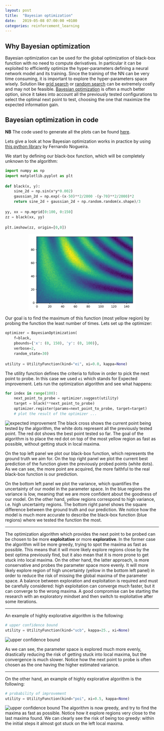 ```yaml
---
layout: post
title:  "Bayesian optimization"
date:   2019-05-08 07:00:00 +0100
categories: reinforcement_learning
---
```


## Why Bayesian optimization
Bayesian optimization can be used for the global optimization of black-box function with no need to compute derivatives. In particular it can be exploited to efficiently optimize the hyper-parameters defining a neural network model and its training. Since the training of the NN can be very time consuming, it is important to explore the hyper-parameters space wisely. Solution like [grid search](https://towardsdatascience.com/grid-search-for-model-tuning-3319b259367e) or [random search](https://en.wikipedia.org/wiki/Random_search) can be extremely costly and may not be feasible. [Bayesian optimization](https://towardsdatascience.com/a-conceptual-explanation-of-bayesian-model-based-hyperparameter-optimization-for-machine-learning-b8172278050f) is often a much better option, since it takes into account all the previously tested configurations to select the optimal next point to test, choosing the one that maximize the expected information gain.

## Bayesian optimization in code
**NB** The code used to generate all the plots can be found [here](https://github.com/AndreaAmico/DeepMouse/blob/master/external_library_testing/BasesianOpt.ipynb).

Lets give a look at how Bayesian optimization works in practice by using [this python library](https://github.com/fmfn/BayesianOptimization) by Fernando Nogueira.

We start by defining our black-box function, which will be completely unknown to the algorithm:

```python
import numpy as np
import matplotlib.pyplot as plt

def black(x, y):
    sine_2d = np.sin(x*y*0.002)
    gaussian_2d = np.exp(-(x-50)**2/2000 -(y-70)**2/2000)*2
    return sine_2d + gaussian_2d + np.random.random(x.shape)/3

yy, xx = np.mgrid[0:100, 0:150]
zz = black(xx, yy)

plt.imshow(zz, origin=[0,0])
```
<p style="text-align:center;"><img src="/asset/images/2019-05-08/black_box.png" alt="black box" height="250" width="350"></p>

Our goal is to find the maximum of this function (most yellow region) by probing the function the least number of times. Lets set up the optimizer:
```python
optimizer = BayesianOptimization(
    f=black,
    pbounds={'x': (0, 150), 'y': (0, 100)},
    verbose=2,
    random_state=30)

utility = UtilityFunction(kind="ei", xi=0.0, kappa=None)
```
The utility function defines the criteria to follow in order to pick the next point to probe. In this case we used `ei` which stands for Expected improvement. Lets run the optimization algorithm and see what happens:
```python
for index in range(100):
    next_point_to_probe = optimizer.suggest(utility)
    target = black(**next_point_to_probe)
    optimizer.register(params=next_point_to_probe, target=target)
    # plot the result of the optimizer ...
```
![expected improvement](/asset/images/2019-05-08/ei.gif)
The black cross shows the current point being tested by the algorithm, the white dots represent all the previously tested point. The red dot shows the best point tested so far. The goal of the algorithm is to place the red dot on top of the most yellow region as fast as possible, without getting stuck in local maxima.

On the top left panel we plot our black-box function, which represents the ground truth we aim for. On the top right panel we plot the current best prediction of the function given the previously probed points (white dots). As we can see, the more point are acquired, the more faithful to the real black-box function is our prediction.

On the bottom left panel we plot the variance, which quantifies the uncertainty of our model in the parameter space. In the blue regions the variance is low, meaning that we are more confident about the goodness of our model. On the other hand, yellow regions correspond to high variance, i.e. high uncertainty regions. The bottom right panel shows the square difference between the ground truth and our prediction. We notice how the model is much more accurate to describe the black-box function (blue regions) where we tested the function the most.

-----------

The optimization algorithm which provides the next point to be probed can be chosen to be more **exploitative** or more **explorative**. In the former case the algorithm will be more greedy, trying to spot the maxima as fast as possible. This means that it will more likely explore regions close by the best optima previously find, but it also mean that it is more prone to get stuck into local maxima. On the other hand, the latter approach, is more conservative and probes the parameter space more evenly. It will more likely explore region of high uncertainty (yellow in the bottom left panel) in order to reduce the risk of missing the global maxima of the parameter space. A balance between exploration and exploitation is required and must be carefully considered: high exploitation can converge much faster, but it can converge to the wrong maxima. A good compromise can be starting the research with an exploratory mindset and then switch to exploitative after some iterations.

-----------

An example of highly explorative algorithm is the following:
```python
# upper confidence bound
utility = UtilityFunction(kind="ucb", kappa=25., xi=None)
```
![upper confidence bound](/asset/images/2019-05-08/ucb.gif)

As we can see, the parameter space is explored much more evenly, drastically reducing the risk of getting stuck into local maxima, but the convergence is much slower. Notice how the next point to probe is often chosen as the one having the higher estimated variance.

-----------

On the other hand, an example of highly explorative algorithm is the following:
```python
# probability of improvement
utility = UtilityFunction(kind="poi", xi=0.5, kappa=None)
```
![upper confidence bound](/asset/images/2019-05-08/poi.gif)
The algorithm is now greedy, and try to find the maxima as fast as possible. Notice how it explore regions very close to the last maxima found. We can clearly see the risk of being too greedy: within the initial steps it almost got stuck on the left local maxima.













